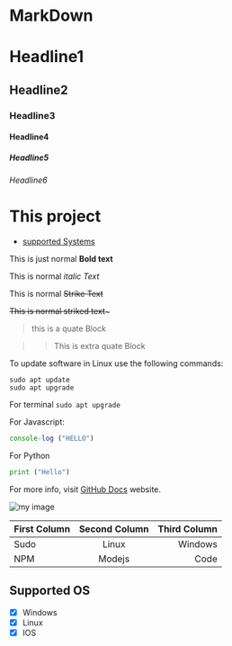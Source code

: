 # MarkDown

# Headline1

## Headline2

### Headline3

#### Headline4

##### Headline5

###### Headline6

# This project

- [supported Systems](#supported-os)

This is just normal **Bold text**

This is normal _italic Text_

This is normal ~~Strike Text~~

~~This is normal striked text~~~

> this is a quate Block

> > This is extra quate Block

To update software in Linux use the following commands:

```
sudo apt update
sudo apt upgrade
```

For terminal
`sudo apt upgrade`

For Javascript:

```Javascript
console-log ("HELLO")
```

For Python

```Python
print ("Hello")
```

For more info, visit [GitHub Docs](https://docs.github.com/en/get-started/writing-on-github/getting-started-with-writing-and-formatting-on-github/basic-writing-and-formatting-syntax) website.

![my image](./images/image_bird.jpeg)

| First Column | Second Column | Third Column |
| :----------- | :-----------: | -----------: |
| Sudo         |     Linux     |      Windows |
| NPM          |    Modejs     |         Code |

## Supported OS

- [x] Windows
- [X] Linux
- [x] IOS

